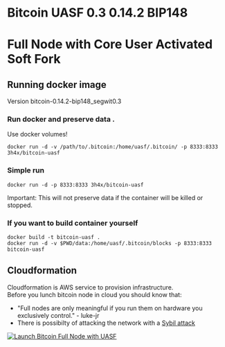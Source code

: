 # Bitcoin UASF 0.3 0.14.2 BIP148 
# Full Node with Core User Activated Soft Fork
## Running docker image

Version bitcoin-0.14.2-bip148_segwit0.3

### Run docker and preserve data . 
Use docker volumes!  

`docker run -d -v /path/to/.bitcoin:/home/uasf/.bitcoin/ -p 8333:8333 3h4x/bitcoin-uasf`

### Simple run
`docker run -d -p 8333:8333 3h4x/bitcoin-uasf`

Important: This will not preserve data if the container will be killed or stopped. 

### If you want to build container yourself
`docker build -t bitcoin-uasf .`  
`docker run -d -v $PWD/data:/home/uasf/.bitcoin/blocks -p 8333:8333 bitcoin-uasf`

## Cloudformation

Cloudformation is AWS service to provision infrastructure.  
Before you lunch bitcoin node in cloud you should know that:  
- "Full nodes are only meaningful if you run them on hardware you exclusively control." - luke-jr
- There is possibilty of attacking the network with a <a href="https://en.wikipedia.org/wiki/Sybil_attack" target="_blank" title="Sybil Attack">Sybil attack</a>

[![Launch Bitcoin Full Node with UASF](http://docs.aws.amazon.com/AWSCloudFormation/latest/UserGuide/images/cloudformation-launch-stack-button.png)](https://console.aws.amazon.com/cloudformation/home#/stacks/new?stackName=bitcoin-uasf&templateURL=https://s3.amazonaws.com/bitcoin-uasf/uasf.yaml)


